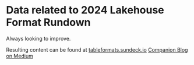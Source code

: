 # Data related to 2024 Lakehouse Format Rundown

Always looking to improve. 

Resulting content can be found at [tableformats.sundeck.io](https://tableformats.sundeck.io)
[Companion Blog on Medium](https://medium.com/@jacques-n/2024-lakehouse-format-rundown-7edd75015428)
